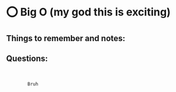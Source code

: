 # ⭕ Big O (my god this is exciting)

## Things to remember and notes:

## Questions: 

<pre> 
    <code> 
        Bruh
    </code>
<pre> 

